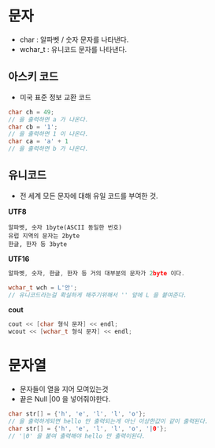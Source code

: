 # 문자
- char : 알파벳 / 숫자 문자를 나타낸다.
- wchar_t : 유니코드 문자를 나타낸다.
## 아스키 코드
- 미국 표준 정보 교환 코드
```C++
char ch = 49;
// 을 출력하면 a 가 나온다. 
char cb = '1';
// 을 출력하면 1 이 나온다.
char ca = 'a' + 1 
// 을 출력하면 b 가 나온다.
```
## 유니코드
- 전 세계 모든 문자에 대해 유일 코드를 부여한 것.

**UTF8**
```Text
알파벳, 숫자 1byte(ASCII 동일한 번호)
유럽 지역의 문자는 2byte
한글, 한자 등 3byte
```
**UTF16**
```C++
알파벳, 숫자, 한글, 한자 등 거의 대부분의 문자가 2byte 이다.

wchar_t wch = L'안'; 
// 유니코드라는걸 확실하게 해주기위해서 '' 앞에 L 을 붙여준다.
```

**cout**
```C++
cout << [char 형식 문자] << endl;
wcout << [wchar_t 형식 문자] << endl;
```

# 문자열
- 문자들이 열을 지어 모여있는것
- 끝은 Null |00 을 넣어줘야한다.
```C++
char str[] = {'h', 'e', 'l', 'l', 'o'}; 
// 을 출력하게되면 hello 만 출력되는게 아닌 이상한값이 같이 출력된다.
char str[] = {'h', 'e', 'l', 'l', 'o', '|0'};
// '|0' 을 붙여 출력해야 hello 만 출력이된다.

```
